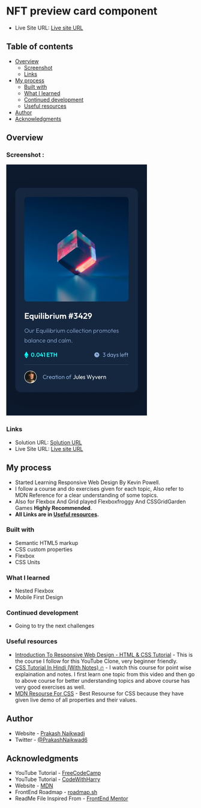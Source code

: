 # NFT preview card component

- Live Site URL: [Live site URL](https://prakash-naikwadi.github.io/QR-code-component/)

## Table of contents

- [Overview](#overview)
  - [Screenshot](#screenshot)
  - [Links](#links)
- [My process](#my-process)
  - [Built with](#built-with)
  - [What I learned](#what-i-learned)
  - [Continued development](#continued-development)
  - [Useful resources](#useful-resources)
- [Author](#author)
- [Acknowledgments](#acknowledgments)

## Overview

### Screenshot : 

![Screenshot](/screenshots/mobile-design.jpg?raw=true "View Of Page")

### Links

- Solution URL: [Solution URL](https://github.com/prakash-naikwadi/QR-code-component)
- Live Site URL: [Live site URL](https://prakash-naikwadi.github.io/QR-code-component/)

## My process
- Started Learning Responsive Web Design By Kevin Powell.
- I follow a course and do exercises given for each topic, Also refer to MDN 
Reference for a clear understanding of some topics.
- Also for Flexbox And Grid played Flexboxfroggy And CSSGridGarden Games **Highly Recommended**.
- **All  Links are in [Useful resources](#useful-resources).**

### Built with

- Semantic HTML5 markup
- CSS custom properties
- Flexbox
- CSS Units

### What I learned
- Nested Flexbox
- Mobile First Design

### Continued development
- Going to try the next challenges

### Useful resources

- [Introduction To Responsive Web Design - HTML & CSS Tutorial](https://www.youtube.com/watch?v=srvUrASNj0s&t=8130s&ab_channel=freeCodeCamp.org) - This is the course I follow for this YouTube Clone, very beginner friendly.
- [CSS Tutorial In Hindi (With Notes) 🔥](https://www.example.com) - I watch this course for point wise explaination and notes. I first learn one topic from this video and then go to above course for better understanding topics and above course has very good exercises as well.
- [MDN Resourse For CSS](https://developer.mozilla.org/en-US/docs/Web/CSS) - Best Resourse for CSS because they have given live demo of all properties and their values.  

## Author

- Website - [Prakash Naikwadi](https://www.linkedin.com/in/prakash-naikwadi-6b9a60182/)
- Twitter - [@PrakashNaikwad6](https://www.twitter.com/PrakashNaikwad6)  

## Acknowledgments

- YouTube Tutorial - [FreeCodeCamp](https://www.youtube.com/watch?v=srvUrASNj0s&t=8130s&ab_channel=freeCodeCamp.org)  
- YouTube Tutorial - [CodeWithHarry](https://www.youtube.com/channel/UCeVMnSShP_Iviwkknt83cww)
- Website - [MDN](https://developer.mozilla.org/en-US/docs/Web/CSS)
- FrontEnd Roadmap - [roadmap.sh](https://roadmap.sh/)
- ReadMe File Inspired From - [FrontEnd Mentor](https://www.frontendmentor.io/home)
